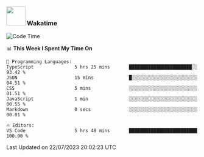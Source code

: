 ### <img src="https://media.giphy.com/media/VgCDAzcKvsR6OM0uWg/giphy.gif" width="50"> Wakatime

  <!--START_SECTION:waka-->
![Code Time](http://img.shields.io/badge/Code%20Time-1%2C425%20hrs%202%20mins-blue)

📊 **This Week I Spent My Time On** 

```text
💬 Programming Languages: 
TypeScript               5 hrs 25 mins       ███████████████████████░░   93.42 % 
JSON                     15 mins             █░░░░░░░░░░░░░░░░░░░░░░░░   04.51 % 
CSS                      5 mins              ░░░░░░░░░░░░░░░░░░░░░░░░░   01.51 % 
JavaScript               1 min               ░░░░░░░░░░░░░░░░░░░░░░░░░   00.55 % 
Markdown                 0 secs              ░░░░░░░░░░░░░░░░░░░░░░░░░   00.01 % 

🔥 Editors: 
VS Code                  5 hrs 48 mins       █████████████████████████   100.00 % 
```


 Last Updated on 22/07/2023 20:02:23 UTC
<!--END_SECTION:waka-->
